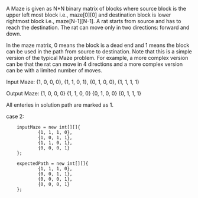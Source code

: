A Maze is given as N*N binary matrix of blocks where source block is the upper left most block 
i.e., maze[0][0] and destination block is lower rightmost block i.e., maze[N-1][N-1]. 
A rat starts from source and has to reach the destination. 
The rat can move only in two directions: forward and down. 

In the maze matrix, 0 means the block is a dead end and 1 means the block can be used in the path from source to destination. 
Note that this is a simple version of the typical Maze problem. 
For example, a more complex version can be that the rat can move in 4 directions and a more complex version can be with a limited number of moves.

Input Maze:
{1, 0, 0, 0},
{1, 1, 0, 1},
{0, 1, 0, 0},
{1, 1, 1, 1}

Output Maze: 
{1, 0, 0, 0}
{1, 1, 0, 0}
{0, 1, 0, 0}
{0, 1, 1, 1}

All enteries in solution path are marked as 1.

case 2: 

        inputMaze = new int[][]{
                {1, 1, 1, 0},
                {1, 0, 1, 1},
                {1, 1, 0, 1},
                {0, 0, 0, 1}
        };

        expectedPath = new int[][]{
                {1, 1, 1, 0},
                {0, 0, 1, 1},
                {0, 0, 0, 1},
                {0, 0, 0, 1}
        };
       